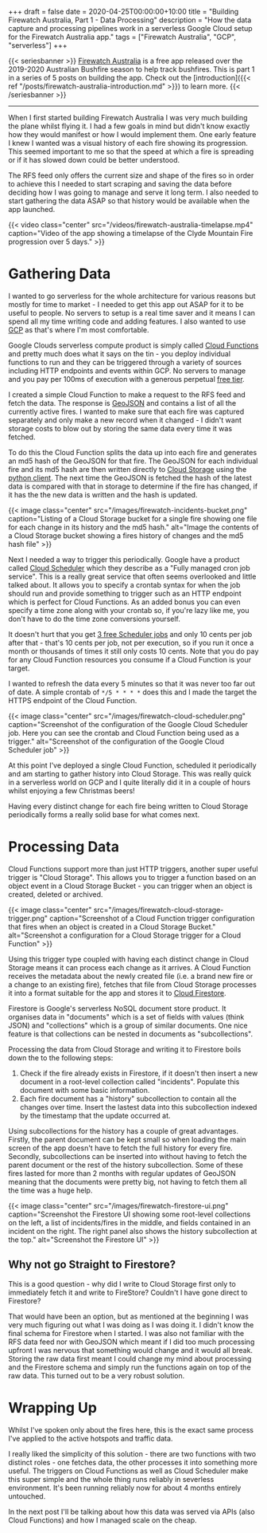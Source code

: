 +++
draft = false
date = 2020-04-25T00:00:00+10:00
title = "Building Firewatch Australia, Part 1 - Data Processing"
description = "How the data capture and processing pipelines work in a serverless Google Cloud setup for the Firewatch Australia app."
tags = ["Firewatch Australia", "GCP", "serverless"]
+++

{{< seriesbanner >}}
[Firewatch Australia](https://firewatchaus.com/) is a free app released over the 2019-2020 Australian
Bushfire season to help track bushfires. This is part 1 in a series of 5 posts on building the app.
Check out the [introduction]({{< ref "/posts/firewatch-australia-introduction.md" >}}) to learn more.
{{< /seriesbanner >}}

---

When I first started building Firewatch Australia I was very much building the plane whilst flying it.
I had a few goals in mind but didn't know exactly how they would manifest or how I would implement
them. One early feature I knew I wanted was a visual history of each fire showing its progression.
This seemed important to me so that the speed at which a fire is spreading or if it has slowed down
could be better understood.

The RFS feed only offers the current size and shape of the fires so in order to achieve this I
needed to start scraping and saving the data before deciding how I was going to manage and serve
it long term. I also needed to start gathering the data ASAP so that history would be
available when the app launched.

{{< video
      class="center"
      src="/videos/firewatch-australia-timelapse.mp4"
      caption="Video of the app showing a timelapse of the Clyde Mountain Fire progression over 5 days." >}}

# Gathering Data

I wanted to go serverless for the whole architecture for various reasons but mostly for time to
market - I needed to get this app out ASAP for it to be useful to people. No servers to setup is a
real time saver and it means I can spend all my time writing code and adding features. I also
wanted to use [GCP][1] as that's where I'm most comfortable.

Google Clouds serverless compute product is simply called [Cloud Functions][2] and pretty much does
what it says on the tin - you deploy individual functions to run and they can be triggered through
a variety of sources including HTTP endpoints and events within GCP. No servers to manage and you
pay per 100ms of execution with a generous perpetual [free tier][3].

I created a simple Cloud Function to make a request to the RFS feed and fetch the data. The response
is [GeoJSON][4] and contains a list of all the currently active fires. I wanted to make sure that
each fire was captured separately and only make a new record when it changed - I didn't want storage
costs to blow out by storing the same data every time it was fetched.

To do this the Cloud Function splits the data up into each fire and generates an md5 hash of the
GeoJSON for that fire. The GeoJSON for each individual fire and its md5 hash are then written directly
to [Cloud Storage][5] using the [python client][6]. The next time the GeoJSON is fetched the hash
of the latest data is compared with that in storage to determine if the fire has changed, if it
has the the new data is written and the hash is updated.

{{< image
      class="center"
      src="/images/firewatch-incidents-bucket.png"
      caption="Listing of a Cloud Storage bucket for a single fire showing one file for each change in its history and the md5 hash."
      alt="Image the contents of a Cloud Storage bucket showing a fires history of changes and the md5 hash file" >}}

Next I needed a way to trigger this periodically. Google have a product called [Cloud Scheduler][7]
which they describe as a "Fully managed cron job service". This is a really great service that often
seems overlooked and little talked about. It allows you to specify a crontab syntax for when the job
should run and provide something to trigger such as an HTTP endpoint which is perfect for Cloud
Functions. As an added bonus you can even specify a time zone along with your crontab so, if you're
lazy like me, you don't have to do the time zone conversions yourself.

It doesn't hurt that you get [3 free Scheduler jobs][8] and only 10 cents per job after that - that's
10 cents per job, not per execution, so if you run it once a month or thousands of times it still
only costs 10 cents. Note that you do pay for any Cloud Function resources you consume if a Cloud
Function is your target.

I wanted to refresh the data every 5 minutes so that it was never too far out of date. A simple
crontab of `*/5 * * * *` does this and I made the target the HTTPS endpoint of the Cloud Function.

{{< image
      class="center"
      src="/images/firewatch-cloud-scheduler.png"
      caption="Screenshot of the configuration of the Google Cloud Scheduler job. Here you can see the crontab and Cloud Function being used as a trigger."
      alt="Screenshot of the configuration of the Google Cloud Scheduler job" >}}

At this point I've deployed a single Cloud Function, scheduled it periodically and am starting to
gather history into Cloud Storage. This was really quick in a serverless world on GCP and I quite
literally did it in a couple of hours whilst enjoying a few Christmas beers!

Having every distinct change for each fire being written to Cloud Storage periodically forms a
really solid base for what comes next.

# Processing Data

Cloud Functions support more than just HTTP triggers, another super useful trigger is "Cloud Storage".
This allows you to trigger a function based on an object event in a Cloud Storage Bucket - you can
trigger when an object is created, deleted or archived.

{{< image
      class="center"
      src="/images/firewatch-cloud-storage-trigger.png"
      caption="Screenshot of a Cloud Function trigger configuration that fires when an object is created in a Cloud Storage Bucket."
      alt="Screenshot a configuration for a Cloud Storage trigger for a Cloud Function" >}}

Using this trigger type coupled with having each distinct change in Cloud Storage means it can
process each change as it arrives. A Cloud Function receives the metadata about the newly created
file (i.e. a brand new fire or a change to an existing fire), fetches that file from Cloud Storage
processes it into a format suitable for the app and stores it to [Cloud Firestore](https://cloud.google.com/firestore).

Firestore is Google's serverless NoSQL document store product. It organises data in "documents" which
is a set of fields with values (think JSON) and "collections" which is a group of similar documents.
One nice feature is that collections can be nested in documents as "subcollections".

Processing the data from Cloud Storage and writing it to Firestore boils down the to the following
steps:

1. Check if the fire already exists in Firestore, if it doesn't then insert a new document in a
   root-level collection called "incidents". Populate this document with some basic information.
2. Each fire document has a "history" subcollection to contain all the changes over time. Insert
   the lastest data into this subcollection indexed by the timestamp that the update occurred at.

Using subcollections for the history has a couple of great advantages. Firstly, the parent document
can be kept small so when loading the main screen of the app doesn't have to fetch the full history
for every fire. Secondly, subcollections can be inserted into without having to fetch the parent
document or the rest of the history subcollection. Some of these fires lasted for more than 2 months
with regular updates of GeoJSON meaning that the documents were pretty big, not having to fetch them
all the time was a huge help.

{{< image
      class="center"
      src="/images/firewatch-firestore-ui.png"
      caption="Screenshot the Firestore UI showing some root-level collections on the left, a list of incidents/fires in the middle, and fields contained in an incident on the right. The right panel also shows the history subcollection at the top."
      alt="Screenshot the Firestore UI" >}}

## Why not go Straight to Firestore?

This is a good question - why did I write to Cloud Storage first only to immediately fetch it and
write to FireStore? Couldn't I have gone direct to Firestore?

That would have been an option, but as mentioned at the beginning I was very much figuring out what
I was doing as I was doing it. I didn't know the final schema for Firestore when I started. I was
also not familiar with the RFS data feed nor with GeoJSON which meant if I did too much processing
upfront I was nervous that something would change and it would all break. Storing the raw data first
meant I could change my mind about processing and the Firestore schema and simply run the functions
again on top of the raw data. This turned out to be a very robust solution.

# Wrapping Up

Whilst I've spoken only about the fires here, this is the exact same process I've applied to the
active hotspots and traffic data.

I really liked the simplicity of this solution - there are two functions with two distinct roles -
one fetches data, the other processes it into something more useful. The triggers on Cloud Functions
as well as Cloud Scheduler make this super simple and the whole thing runs reliably in severless
environment. It's been running reliably now for about 4 months entirely untouched.

In the next post I'll be talking about how this data was served via APIs (also Cloud Functions) and
how I managed scale on the cheap.



[1]: http://cloud.google.com/
[2]: https://cloud.google.com/functions
[3]: https://cloud.google.com/functions/pricing#free_tier
[4]: https://geojson.org/
[5]: https://cloud.google.com/storage
[6]: https://googleapis.dev/python/storage/latest/client.html
[7]: https://cloud.google.com/scheduler
[8]: https://cloud.google.com/scheduler/pricing
